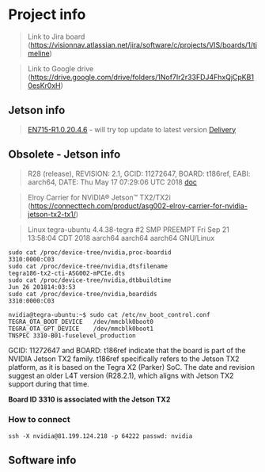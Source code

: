# Project info

> Link to Jira board (https://visionnav.atlassian.net/jira/software/c/projects/VIS/boards/1/timeline)

> Link to Google drive (https://drive.google.com/drive/folders/1Nof7Ir2r33FDJ4FhxQjCpKB10esKr0xH)

## Jetson info
> [EN715-R1.0.20.4.6](https://www.avermedia.com/professional/product-detail/EN715#download) - will try top update to latest version
[Delivery](jetsons.pdf)




## Obsolete - Jetson info
> R28 (release), REVISION: 2.1, GCID: 11272647, BOARD: t186ref, EABI: aarch64, DATE: Thu May 17 07:29:06 UTC 2018 [doc](https://developer.download.nvidia.com/embedded/L4T/r28_Release_v2.1/Tegra_Linux_Driver_Package_Release_Notes_R28.2.1.pdf)

> Elroy Carrier for NVIDIA® Jetson™ TX2/TX2i (https://connecttech.com/product/asg002-elroy-carrier-for-nvidia-jetson-tx2-tx1/)

> Linux tegra-ubuntu 4.4.38-tegra #2 SMP PREEMPT Fri Sep 21 13:58:04 CDT 2018 aarch64 aarch64 aarch64 GNU/Linux
```
sudo cat /proc/device-tree/nvidia,proc-boardid
3310:0000:C03
sudo cat /proc/device-tree/nvidia,dtsfilename
tegra186-tx2-cti-ASG002-mPCIe.dts
sudo cat /proc/device-tree/nvidia,dtbbuildtime
Jun 26 201814:03:53
sudo cat /proc/device-tree/nvidia,boardids
3310:0000:C03
```
```
nvidia@tegra-ubuntu:~$ sudo cat /etc/nv_boot_control.conf
TEGRA_OTA_BOOT_DEVICE	/dev/mmcblk0boot0
TEGRA_OTA_GPT_DEVICE	/dev/mmcblk0boot1
TNSPEC 3310-B01-fuselevel_production
```

GCID: 11272647 and BOARD: t186ref indicate that the board is part of the NVIDIA Jetson TX2 family.
t186ref specifically refers to the Jetson TX2 platform, as it is based on the Tegra X2 (Parker) SoC.
The date and revision suggest an older L4T version (R28.2.1), which aligns with Jetson TX2 support during that time.

<strong>Board ID 3310 is associated with the Jetson TX2</strong>

### How to connect
```
ssh -X nvidia@81.199.124.218 -p 64222 passwd: nvidia
```




## Software info



